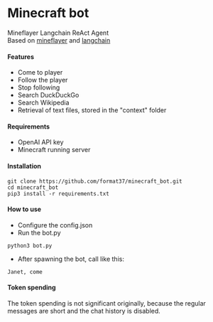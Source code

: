 # Minecraft bot
Mineflayer Langchain ReAct Agent  
Based on [mineflayer](https://github.com/PrismarineJS/mineflayer/tree/master/examples/python) and [langchain](https://python.langchain.com)
#### Features
* Come to player  
* Follow the player  
* Stop following  
* Search DuckDuckGo  
* Search Wikipedia  
* Retrieval of text files, stored in the "context" folder
#### Requirements
* OpenAI API key
* Minecraft running server
#### Installation
```
git clone https://github.com/format37/minecraft_bot.git
cd minecraft_bot
pip3 install -r requirements.txt
```
#### How to use
* Configure the config.json
* Run the bot.py
```
python3 bot.py
```
* After spawning the bot, call like this:
```
Janet, come
```
#### Token spending
The token spending is not significant originally, because the regular messages are short and the chat history is disabled.